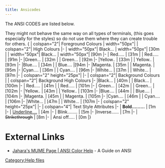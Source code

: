 ```yaml
---
title: Ansicodes
---
```


The ANSI CODES are listed below.

They might not behave the same way on all types of terminals, (this goes
especially for the styles) so do not use them where they can create
trouble for others. { \| colspan="2"\| Foreground Colours \|
width="50px"\| \| colspan="2"\| High Colours \|- \| width="50px"\|
Black... \| width="50px"\| <esc>\[30m \| \| width="50px"\| Black... \|
width="50px"\| <esc>\[90m \|- \| Red..... \| <esc>\[31m \| \| Red.....
\| <esc>\[91m \|- \|Green... \| <esc>\[32m \| \| Green... \| <esc>\[92m
\|- \|Yellow.. \| <esc>\[33m \| \| Yellow.. \| <esc>\[93m \|- \|Blue....
\| <esc>\[34m \| \| Blue.... \|<esc>\[94m \|- \|Magenta. \| <esc>\[35m
\| \| Magenta. \| <esc>\[95m \|- \|Cyan.... \| <esc>\[36m \| \| Cyan....
\| <esc>\[96m \|- \|White... \| <esc>\[37m \| \| White... \| <esc>\[97m
\|- \| colspan="2" height="25px"\| \|- \| colspan="2"\| Background
Colours \| \| colspan="2"\| Background High Colours \|- \|Black... \|
<esc>\[40m \| \| Black... \| <esc>\[100m \|- \| Red..... \| <esc>\[41m
\| \| Red..... \| <esc>\[101m \|- \| Green... \| <esc>\[42m \| \|
Green... \| <esc>\[102m \|- \|Yellow.. \| <esc>\[43m \| \| Yellow.. \|
<esc>\[103m \|- \|Blue.... \| <esc>\[44m \| \| Blue.... \| <esc>\[104m
\|- \|Magenta. \| <esc>\[45m \| \| Magenta. \| <esc>\[105m \|-
\|Cyan.... \| <esc>\[46m \| \| Cyan.... \| <esc>\[106m \|- \|White... \|
<esc>\[47m \| \| White... \| <esc>\[107m \|- \| colspan="2"
height="25px"\| \|- \| colspan="4"\| Text Style Attributes \|- \|
<b>Bold.........</b> \| <esc>\[1m \|- \| <u>Underline....</u> \|
<esc>\[4m \|- \| Blink........ \| <esc>\[5m \|- \|Inverse...... \|
<esc>\[7m \|- \| ~~Strikethrough~~ \| <esc>\[8m \|- \| Ansi off..... \|
<esc>\[0m \|}

# External Links

- [Jahara's MUME Page \| ANSI Color
  Help](http://nschimme.googlepages.com/ansi.htm) - A Guide on ANSI

[Category:Help files](Category:Help_files "wikilink")